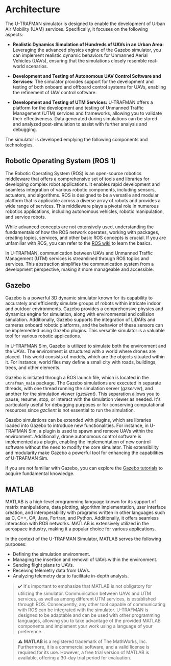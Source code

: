 # Architecture

The U-TRAFMAN simulator is designed to enable the development of Urban Air Mobility (UAM) services. Specifically, it focuses on the following aspects:

- **Realistic Dynamics Simulation of Hundreds of UAVs in an Urban Area:** Leveraging the advanced physics engine of the Gazebo simulator, you can implement realistic dynamic behaviors for Unmanned Aerial Vehicles (UAVs), ensuring that the simulations closely resemble real-world scenarios.

- **Development and Testing of Autonomous UAV Control Software and Services:** The simulator provides support for the development and testing of both onboard and offboard control systems for UAVs, enabling the refinement of UAV control software.

- **Development and Testing of UTM Services:** U-TRAFMAN offers a platform for the development and testing of Unmanned Traffic Management (UTM) services and frameworks, allowing you to validate their effectiveness. Data generated during simulations can be stored and analyzed post-simulation to assist with further analysis and debugging.

The simulator is developed emplying the following components and technologies.


## Robotic Operating System (ROS 1)

The Robotic Operating System (ROS) is an open-source robotics middleware that offers a comprehensive set of tools and libraries for developing complex robot applications. It enables rapid development and seamless integration of various robotic components, including sensors, actuators, and algorithms. ROS is designed to be a versatile and modular platform that is applicable across a diverse array of robots and provides a wide range of services. This middleware plays a pivotal role in numerous robotics applications, including autonomous vehicles, robotic manipulation, and service robots.

While advanced concepts are not extensively used, understanding the fundamentals of how the ROS network operates, working with packages, creating topics, services, and other basic ROS concepts is crucial. If you are unfamiliar with ROS, you can refer to the [ROS wiki](http://wiki.ros.org/ROS/Tutorials) to learn the basics. 

In U-TRAFMAN, communication between UAVs and Unmanned Traffic Management (UTM) services is streamlined through ROS topics and services. This abstraction simplifies the communication system from a development perspective, making it more manageable and accessible.


## Gazebo

Gazebo is a powerful 3D dynamic simulator known for its capability to accurately and efficiently simulate groups of robots within intricate indoor and outdoor environments. Gazebo provides a comprehensive physics and dynamics engine for simulation, along with environmental and collision simulation. Additionally, Gazebo supports the integration of LiDARs and cameras onboard robotic platforms, and the behavior of these sensors can be implemented using Gazebo plugins. This versatile simulator is a valuable tool for various robotic applications.

In U-TRAFMAN Sim, Gazebo is utilized to simulate both the environment and the UAVs. The environment is structured with a world where drones are placed. This world consists of models, which are the objects situated within it. For instance, world files may define a small city with roads, buildings, trees, and other elements.

Gazebo is initiated through a ROS launch file, which is located in the `utrafman_main` package. The Gazebo simulations are executed in separate threads, with one thread running the simulation server (_gzserver_), and another for the simulation viewer (_gzclient_). This separation allows you to pause, resume, stop, or interact with the simulation viewer as needed. It's particularly useful for debugging purposes or for conserving computational resources since _gzclient_ is not essential to run the simulation.

Gazebo simulations can be extended with plugins, which are libraries loaded into Gazebo to introduce new functionalities. For instance, in U-TRAFMAN Sim, a plugin is used to spawn and remove UAVs within the environment. Additionally, drone autonomous control software is implemented as a plugin, enabling the implementation of new control software without the need to modify the core simulator. This extensibility and modularity make Gazebo a powerful tool for enhancing the capabilities of U-TRAFMAN Sim.

If you are not familiar with Gazebo, you can explore the [Gazebo tutorials](http://gazebosim.org/tutorials) to acquire fundamental knowledge.



## MATLAB

MATLAB is a high-level programming language known for its support of matrix manipulations, data plotting, algorithm implementation, user interface creation, and interoperability with programs written in other languages such as C, C++, C#, Java, Fortran, and Python. Additionally, it offers seamless interaction with ROS networks.
MATLAB is extensively utilized in the aerospace industry, making it a popular choice for various applications.

In the context of the U-TRAFMAN Simulator, MATLAB serves the following purposes:
- Defining the simulation environment.
- Managing the insertion and removal of UAVs within the environment.
- Sending flight plans to UAVs.
- Receiving telemetry data from UAVs.
- Analyzing telemetry data to facilitate in-depth analysis.

>:heavy_check_mark: It's important to emphasize that MATLAB is not obligatory for utilizing the simulator. Communication between UAVs and UTM services, as well as among different UTM services, is established through ROS. Consequently, any other tool capable of communicating with ROS can be integrated with the simulator. U-TRAFMAN is designed to be adaptable and can be used with other programming languages, allowing you to take advantage of the provided MATLAB components and implement your work using a language of your preference.

> :warning: **MATLAB** is a registered trademark of The MathWorks, Inc. Furthermore, it is a commercial software, and a valid license is required for its use. However, a free trial version of MATLAB is available, offering a 30-day trial period for evaluation.


